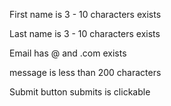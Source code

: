 First name is 3 - 10 characters
exists

Last name is 3 - 10 characters
exists

Email has @ and .com
exists

message is less than 200 characters

Submit button submits
is clickable
